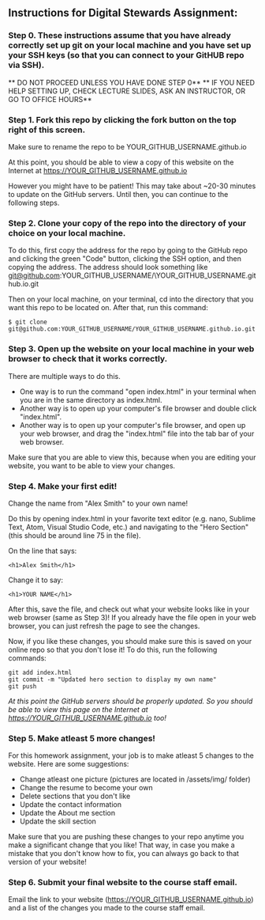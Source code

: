 ## Instructions for Digital Stewards Assignment:

### Step 0. These instructions assume that you have already correctly set up git on your local machine and you have set up your SSH keys (so that you can connect to your GitHUB repo via SSH).

** DO NOT PROCEED UNLESS YOU HAVE DONE STEP 0**
** IF YOU NEED HELP SETTING UP, CHECK LECTURE SLIDES, ASK AN INSTRUCTOR, OR GO TO OFFICE HOURS**

### Step 1. Fork this repo by clicking the fork button on the top right of this screen.

Make sure to rename the repo to be YOUR\_GITHUB\_USERNAME.github.io

At this point, you should be able to view a copy of this website on the Internet at https://YOUR_GITHUB_USERNAME.github.io

However you might have to be patient! This may take about ~20-30 minutes to update on the GitHub servers. Until then, you can continue to the following steps.

### Step 2. Clone your copy of the repo into the directory of your choice on your local machine.

To do this, first copy the address for the repo by going to the GitHub repo and clicking the green "Code" button, clicking the SSH option, and then copying the address. The address should look something like git@github.com:YOUR\_GITHUB\_USERNAME/\YOUR_GITHUB_USERNAME.github.io.git

Then on your local machine, on your terminal, cd into the directory that you want this repo to be located on. After that, run this command:

	$ git clone git@github.com:YOUR_GITHUB_USERNAME/YOUR_GITHUB_USERNAME.github.io.git

### Step 3. Open up the website on your local machine in your web browser to check that it works correctly.

There are multiple ways to do this. 

- One way is to run the command "open index.html" in your terminal when you are in the same directory as index.html. 
- Another way is to open up your computer's file browser and double click "index.html".
- Another way is to open up your computer's file browser, and open up your web browser, and drag the "index.html" file into the tab bar of your web browser.

Make sure that you are able to view this, because when you are editing your website, you want to be able to view your changes.

### Step 4. Make your first edit! 

Change the name from "Alex Smith" to your own name! 

Do this by opening index.html in your favorite text editor (e.g. nano, Sublime Text, Atom, Visual Studio Code, etc.) and navigating to the "Hero Section" (this should be around line 75 in the file).

On the line that says:
```
<h1>Alex Smith</h1>
```
Change it to say:
```
<h1>YOUR NAME</h1>
```

After this, save the file, and check out what your website looks like in your web browser (same as Step 3)! If you already have the file open in your web browser, you can just refresh the page to see the changes.

Now, if you like these changes, you should make sure this is saved on your online repo so that you don't lose it! To do this, run the following commands:

	git add index.html
	git commit -m "Updated hero section to display my own name"
	git push

*At this point the GitHub servers should be properly updated. So you should be able to view this page on the Internet at https://YOUR_GITHUB_USERNAME.github.io too!*

### Step 5. Make atleast 5 more changes!

For this homework assignment, your job is to make atleast 5 changes to the website. Here are some suggestions:

- Change atleast one picture (pictures are located in /assets/img/ folder)
- Change the resume to become your own
- Delete sections that you don't like 
- Update the contact information
- Update the About me section
- Update the skill section

Make sure that you are pushing these changes to your repo anytime you make a significant change that you like! That way, in case you make a mistake that you don't know how to fix, you can always go back to that version of your website!

### Step 6. Submit your final website to the course staff email.

Email the link to your website (https://YOUR_GITHUB_USERNAME.github.io) and a list of the changes you made to the course staff email.
